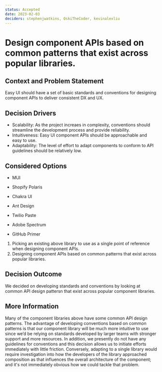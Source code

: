 ```yaml
---
status: Accepted
date: 2023-02-03
deciders: stephenjwatkins, OskiTheCoder, kevinalexliu
---
```


# Design component APIs based on common patterns that exist across popular libraries.

## Context and Problem Statement

Easy UI should have a set of basic standards and conventions for designing component APIs to deliver consistent DX and UX.

## Decision Drivers

- Scalability: As the project increaes in complexity, conventions should streamline the development process and provide reliability.
- Intuitiveness: Easy UI component APIs should be approachable and easy to use.
- Adaptability: The level of effort to adapt components to conform to API guidelines should be relatively low.

## Considered Options

- MUI

- Shopify Polaris

- Chakra UI

- Ant Design

- Twilio Paste

- Adobe Spectrum

- GitHub Primer

1. Picking an existing above library to use as a single point of reference when designing component APIs.
2. Designing component APIs based on common patterns that exist across popular libraries.

## Decision Outcome

We decided on developing standards and conventions by looking at common API design pattersn that exist across popular component libraries.

## More Information

Many of the component libraries above have some common API design patterns. The advantage of developing conventions based on common patterns is that our component library will be much more intuitive to use since we’d be relying on standards developed by larger teams with stronger support and more resources. In addition, we presently do not have any guidelines for conventions and this decision allows us to initiate efforts immediately with little friction. Conversely, adapting to a single library would require investigation into how the developers of the library approached composition as that influences the overall architecture of the component; and it's not immediately obvious how we could tackle that problem.
